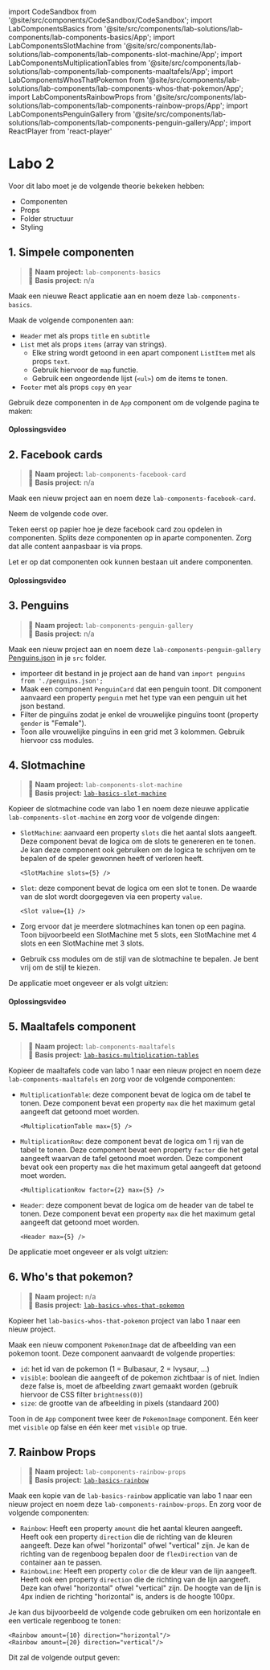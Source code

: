 import CodeSandbox from '@site/src/components/CodeSandbox/CodeSandbox';
import LabComponentsBasics from '@site/src/components/lab-solutions/lab-components/lab-components-basics/App';
import LabComponentsSlotMachine from '@site/src/components/lab-solutions/lab-components/lab-components-slot-machine/App';
import LabComponentsMultiplicationTables from '@site/src/components/lab-solutions/lab-components/lab-components-maaltafels/App';
import LabComponentsWhosThatPokemon from '@site/src/components/lab-solutions/lab-components/lab-components-whos-that-pokemon/App';
import LabComponentsRainbowProps from '@site/src/components/lab-solutions/lab-components/lab-components-rainbow-props/App';
import LabComponentsPenguinGallery from '@site/src/components/lab-solutions/lab-components/lab-components-penguin-gallery/App';
import ReactPlayer from 'react-player'

# Labo 2

Voor dit labo moet je de volgende theorie bekeken hebben:
- Componenten
- Props
- Folder structuur
- Styling

## 1. Simpele componenten

> 📂 **Naam project:** `lab-components-basics`  
> 🔗 **Basis project:** n/a

Maak een nieuwe React applicatie aan en noem deze `lab-components-basics`.

Maak de volgende componenten aan:
- `Header` met als props `title` en `subtitle`
- `List` met als props `items` (array van strings). 
    - Elke string wordt getoond in een apart component `ListItem` met als props `text`.
    - Gebruik hiervoor de `map` functie. 
    - Gebruik een ongeordende lijst (`<ul>`) om de items te tonen.
- `Footer` met als props `copy` en `year`

Gebruik deze componenten in de `App` component om de volgende pagina te maken:

<div style={{padding: 10, border: "1px dotted black"}}>
    <LabComponentsBasics/>
</div>

#### Oplossingsvideo

<ReactPlayer controls url='https://youtu.be/V6N5Nt_YNA8'/>

## 2. Facebook cards

> 📂 **Naam project:** `lab-components-facebook-card`  
> 🔗 **Basis project:** n/a

Maak een nieuw project aan en noem deze `lab-components-facebook-card`.

Neem de volgende code over. 

<CodeSandbox template="react-facebook-labo"/>

Teken eerst op papier hoe je deze facebook card zou opdelen in componenten. Splits deze componenten op in aparte componenten. Zorg dat alle content aanpasbaar is via props.

Let er op dat componenten ook kunnen bestaan uit andere componenten. 

#### Oplossingsvideo

<ReactPlayer controls url='https://youtu.be/jAKwAgCFfws'/>

## 3. Penguins

> 📂 **Naam project:** `lab-components-penguin-gallery`  
> 🔗 **Basis project:** n/a

Maak een nieuw project aan en noem deze `lab-components-penguin-gallery`
[Penguins.json](https://raw.githubusercontent.com/similonap/json/refs/heads/master/penguins/penguins.json) in je `src` folder.
- importeer dit bestand in je project aan de hand van `import penguins from './penguins.json';`
- Maak een component `PenguinCard` dat een penguin toont. Dit component aanvaard een property `penguin` met het type van een penguin uit het json bestand.
- Filter de pinguïns zodat je enkel de vrouwelijke pinguïns toont (property `gender` is "Female").
- Toon alle vrouwelijke pinguïns in een grid met 3 kolommen. Gebruik hiervoor css modules.

<div style={{padding: 10, border: "1px dotted black"}}>
    <LabComponentsPenguinGallery/>
</div>

## 4. Slotmachine

> 📂 **Naam project:** `lab-components-slot-machine`  
> 🔗 **Basis project:** [`lab-basics-slot-machine`](lab1.md#2-slotmachine)

Kopieer de slotmachine code van labo 1 en noem deze nieuwe applicatie `lab-components-slot-machine` en zorg voor de volgende dingen:

- `SlotMachine`: aanvaard een property `slots` die het aantal slots aangeeft. Deze component bevat de logica om de slots te genereren en te tonen. Je kan deze component ook gebruiken om de logica te schrijven om te bepalen of de speler gewonnen heeft of verloren heeft.

    ```
    <SlotMachine slots={5} />
    ```
- `Slot`: deze component bevat de logica om een slot te tonen. De waarde van de slot wordt doorgegeven via een property `value`. 

    ```
    <Slot value={1} />
    ```

- Zorg ervoor dat je meerdere slotmachines kan tonen op een pagina. Toon bijvoorbeeld een SlotMachine met 5 slots, een SlotMachine met 4 slots en een SlotMachine met 3 slots.

- Gebruik css modules om de stijl van de slotmachine te bepalen. Je bent vrij om de stijl te kiezen.

De applicatie moet ongeveer er als volgt uitzien:

<div style={{padding: 10, border: "1px dotted black"}}>
    <LabComponentsSlotMachine/>
</div>

#### Oplossingsvideo

<ReactPlayer controls url='https://youtu.be/fRYEQ-NR0aU'/>

## 5. Maaltafels component

> 📂 **Naam project:** `lab-components-maaltafels`  
> 🔗 **Basis project:** [`lab-basics-multiplication-tables`](lab1.md#6-maaltafels)

Kopieer de maaltafels code van labo 1 naar een nieuw project en noem deze `lab-components-maaltafels` en zorg voor de volgende componenten:

- `MultiplicationTable`: deze component bevat de logica om de tabel te tonen. Deze component bevat een property `max` die het maximum getal aangeeft dat getoond moet worden. 

    ```
    <MultiplicationTable max={5} />
    ```
- `MultiplicationRow`: deze component bevat de logica om 1 rij van de tabel te tonen. Deze component bevat een property `factor` die het getal aangeeft waarvan de tafel getoond moet worden. Deze component bevat ook een property `max` die het maximum getal aangeeft dat getoond moet worden. 

    ```
    <MultiplicationRow factor={2} max={5} />
    ```
- `Header`: deze component bevat de logica om de header van de tabel te tonen. Deze component bevat een property `max` die het maximum getal aangeeft dat getoond moet worden. 

    ```
    <Header max={5} />
    ```

De applicatie moet ongeveer er als volgt uitzien:

<div style={{padding: 10, border: "1px dotted black"}}>
    <LabComponentsMultiplicationTables/>
</div>

## 6. Who's that pokemon?

> 📂 **Naam project:** n/a  
> 🔗 **Basis project:** [`lab-basics-whos-that-pokemon`](lab1.md#9-who-s-that-pokemon)

Kopieer het `lab-basics-whos-that-pokemon` project van labo 1 naar een nieuw project.

Maak een nieuw component `PokemonImage` dat de afbeelding van een pokemon toont. Deze component aanvaardt de volgende properties:
- `id`: het id van de pokemon (1 = Bulbasaur, 2 = Ivysaur, ...)
- `visible`: boolean die aangeeft of de pokemon zichtbaar is of niet. Indien deze false is, moet de afbeelding zwart gemaakt worden (gebruik hiervoor de CSS filter `brightness(0)`)
- `size`: de grootte van de afbeelding in pixels (standaard 200)

Toon in de `App` component twee keer de `PokemonImage` component. Eén keer met `visible` op false en één keer met `visible` op true. 

<div style={{padding: 10, border: "1px dotted black"}}>
    <LabComponentsWhosThatPokemon/>
</div>

## 7. Rainbow Props

> 📂 **Naam project:** `lab-components-rainbow-props`  
> 🔗 **Basis project:** [`lab-basics-rainbow`](lab1.md#7-regenboog)

Maak een kopie van de `lab-basics-rainbow` applicatie van labo 1 naar een nieuw project en noem deze `lab-components-rainbow-props`. En zorg voor de volgende componenten:

- `Rainbow`: Heeft een property `amount` die het aantal kleuren aangeeft. Heeft ook een property `direction` die de richting van de kleuren aangeeft. Deze kan ofwel "horizontal" ofwel "vertical" zijn. Je kan de richting van de regenboog bepalen door de `flexDirection` van de container aan te passen.
- `RainbowLine`: Heeft een property `color` die de kleur van de lijn aangeeft. Heeft ook een property `direction` die de richting van de lijn aangeeft. Deze kan ofwel "horizontal" ofwel "vertical" zijn. De hoogte van de lijn is 4px indien de richting "horizontal" is, anders is de hoogte 100px.

Je kan dus bijvoorbeeld de volgende code gebruiken om een horizontale en een verticale regenboog te tonen:

```
<Rainbow amount={10} direction="horizontal"/>
<Rainbow amount={20} direction="vertical"/>
```

Dit zal de volgende output geven:

<div style={{padding: 10, border: "1px dotted black"}}>
    <LabComponentsRainbowProps/>
</div>

